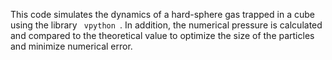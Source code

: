 This code simulates the dynamics of a hard-sphere gas trapped in a cube using the library <code> vpython </code>. 
In addition, the numerical pressure is calculated and compared to the theoretical value to optimize the size of the particles and minimize numerical error.
